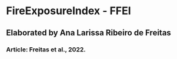 # FireExposureIndex - FFEI
## Elaborated by Ana Larissa Ribeiro de Freitas
### Article: Freitas et al., 2022.
